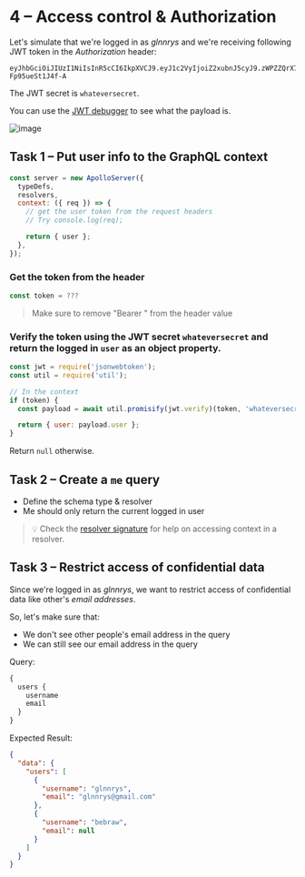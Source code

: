 # 4 – Access control & Authorization

Let's simulate that we're logged in as _glnnrys_ and we're receiving following JWT token in the _Authorization_ header:

```
eyJhbGciOiJIUzI1NiIsInR5cCI6IkpXVCJ9.eyJ1c2VyIjoiZ2xubnJ5cyJ9.zWPZZQrX7SIrsEqnsLov4yTUWNmw-Fp95ueSt1J4f-A
```

The JWT secret is `whateversecret`.

You can use the [JWT debugger](https://jwt.io) to see what the payload is.

![image](https://user-images.githubusercontent.com/5080854/56461327-29040000-63b1-11e9-8294-45334973405d.png)

## Task 1 – Put user info to the GraphQL context

```js
const server = new ApolloServer({
  typeDefs,
  resolvers,
  context: ({ req }) => {
    // get the user token from the request headers
    // Try console.log(req);

    return { user };
  },
});
```

### Get the token from the header

```js
const token = ???
```

> Make sure to remove "Bearer " from the header value

### Verify the token using the JWT secret `whateversecret` and return the logged in `user` as an object property.

```js
const jwt = require('jsonwebtoken');
const util = require('util');

// In the context
if (token) {
  const payload = await util.promisify(jwt.verify)(token, 'whateversecret');

  return { user: payload.user };
}
```

Return `null` otherwise.

## Task 2 – Create a `me` query

- Define the schema type & resolver
- Me should only return the current logged in user

> 💡 Check the [resolver signature](server-cheatsheet.md#resolver-signature) for help on accessing context in a resolver.

## Task 3 – Restrict access of confidential data

Since we're logged in as _glnnrys_, we want to restrict access of confidential data like other's _email addresses_.

So, let's make sure that:

- We don't see other people's email address in the query
- We can still see our email address in the query

Query:

```graphql
{
  users {
    username
    email
  }
}
```

Expected Result:

```json
{
  "data": {
    "users": [
      {
        "username": "glnnrys",
        "email": "glnnrys@gmail.com"
      },
      {
        "username": "bebraw",
        "email": null
      }
    ]
  }
}
```
